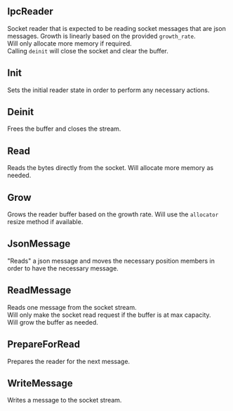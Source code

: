 ## IpcReader
Socket reader that is expected to be reading socket messages
that are json messages. Growth is linearly based on the provided `growth_rate`.\
Will only allocate more memory if required.\
Calling `deinit` will close the socket and clear the buffer.

## Init
Sets the initial reader state in order to perform any necessary actions.

## Deinit
Frees the buffer and closes the stream.

## Read
Reads the bytes directly from the socket. Will allocate more memory as needed.

## Grow
Grows the reader buffer based on the growth rate. Will use the `allocator` resize
method if available.

## JsonMessage
"Reads" a json message and moves the necessary position members in order
to have the necessary message.

## ReadMessage
Reads one message from the socket stream.\
Will only make the socket read request if the buffer is at max capacity.\
Will grow the buffer as needed.

## PrepareForRead
Prepares the reader for the next message.

## WriteMessage
Writes a message to the socket stream.

